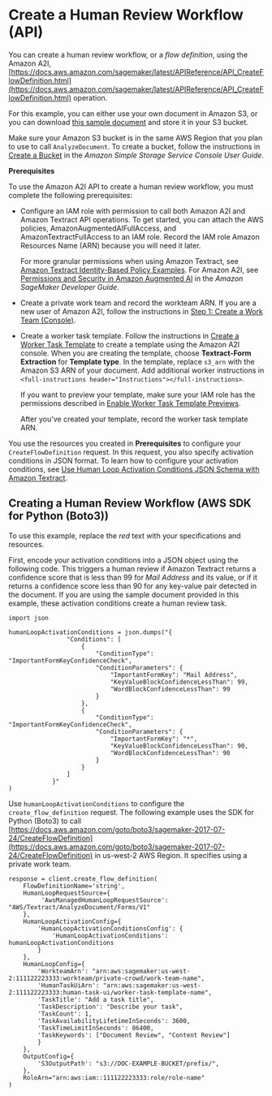 # Create a Human Review Workflow \(API\)<a name="a2i-textract-create-flow-definition-api"></a>

You can create a human review workflow, or a *flow definition*, using the Amazon A2I, [https://docs.aws.amazon.com/sagemaker/latest/APIReference/API_CreateFlowDefinition.html](https://docs.aws.amazon.com/sagemaker/latest/APIReference/API_CreateFlowDefinition.html) operation\. 

For this example, you can either use your own document in Amazon S3, or you can download [this sample document](https://d2908q01vomqb2.cloudfront.net/f1f836cb4ea6efb2a0b1b99f41ad8b103eff4b59/2020/04/17/sample-document-final.png) and store it in your S3 bucket\.

Make sure your Amazon S3 bucket is in the same AWS Region that you plan to use to call `AnalyzeDocument`\. To create a bucket, follow the instructions in [Create a Bucket](https://docs.aws.amazon.com/AmazonS3/latest/user-guide/create-bucket.html) in the *Amazon Simple Storage Service Console User Guide*\.

**Prerequisites**

To use the Amazon A2I API to create a human review workflow, you must complete the following prerequisites:
+ Configure an IAM role with permission to call both Amazon A2I and Amazon Textract API operations\. To get started, you can attach the AWS policies, AmazonAugmentedAIFullAccess, and AmazonTextractFullAccess to an IAM role\. Record the IAM role Amazon Resources Name \(ARN\) because you will need it later\.

  For more granular permissions when using Amazon Textract, see [Amazon Textract Identity\-Based Policy Examples](security_iam_id-based-policy-examples.md)\. For Amazon A2I, see [Permissions and Security in Amazon Augmented AI](https://docs.aws.amazon.com/sagemaker/latest/dg/a2i-permissions-security.html) in the *Amazon SageMaker Developer Guide*\.
+ Create a private work team and record the workteam ARN\. If you are a new user of Amazon A2I, follow the instructions in [Step 1: Create a Work Team \(Console\)](a2i-textract-create-flow-definition-console.md#a2i-textract-create-flow-definition-workteam)\.
+ Create a worker task template\. Follow the instructions in [Create a Worker Task Template](https://docs.aws.amazon.com/sagemaker/latest/dg/a2i-worker-template-console.html#a2i-create-worker-template-console) to create a template using the Amazon A2I console\. When you are creating the template, choose **Textract\-Form Extraction** for **Template type**\. In the template, replace `s3_arn` with the Amazon S3 ARN of your document\. Add additional worker instructions in `<full-instructions header="Instructions"></full-instructions>`\. 

  If you want to preview your template, make sure your IAM role has the permissions described in [Enable Worker Task Template Previews](https://docs.aws.amazon.com/sagemaker/latest/dg/a2i-permissions-security.html#permissions-for-worker-task-templates-augmented-ai)\.

  After you've created your template, record the worker task template ARN\.

You use the resources you created in **Prerequisites** to configure your `CreateFlowDefinition` request\. In this request, you also specify activation conditions in JSON format\. To learn how to configure your activation conditions, see [Use Human Loop Activation Conditions JSON Schema with Amazon Textract](https://docs.aws.amazon.com/sagemaker/latest/dg/a2i-json-humantaskactivationconditions-textract-example.html)\.

## Creating a Human Review Workflow \(AWS SDK for Python \(Boto3\)\)<a name="a2i-textract-create-flow-definition-api-example"></a>

To use this example, replace the *red* text with your specifications and resources\.

First, encode your activation conditions into a JSON object using the following code\. This triggers a human review if Amazon Textract returns a confidence score that is less than 99 for *Mail Address* and its value, or if it returns a confidence score less than 90 for any key\-value pair detected in the document\. If you are using the sample document provided in this example, these activation conditions create a human review task\.

```
import json

humanLoopActivationConditions = json.dumps("{
                "Conditions": [
                    {
                        "ConditionType": "ImportantFormKeyConfidenceCheck",
                        "ConditionParameters": {
                            "ImportantFormKey": "Mail Address",
                            "KeyValueBlockConfidenceLessThan": 99,
                            "WordBlockConfidenceLessThan": 99
                        }
                    },
                    {
                        "ConditionType": "ImportantFormKeyConfidenceCheck",
                        "ConditionParameters": {
                            "ImportantFormKey": "*",
                            "KeyValueBlockConfidenceLessThan": 90,
                            "WordBlockConfidenceLessThan": 90
                        }
                    }
                ]
            }"
)
```

Use `humanLoopActivationConditions` to configure the `create_flow_definition` request\. The following example uses the SDK for Python \(Boto3\) to call [https://docs.aws.amazon.com/goto/boto3/sagemaker-2017-07-24/CreateFlowDefinition](https://docs.aws.amazon.com/goto/boto3/sagemaker-2017-07-24/CreateFlowDefinition) in us\-west\-2 AWS Region\. It specifies using a private work team\. 

```
response = client.create_flow_definition(
    FlowDefinitionName='string',
    HumanLoopRequestSource={
         'AwsManagedHumanLoopRequestSource': "AWS/Textract/AnalyzeDocument/Forms/V1"
    }, 
    HumanLoopActivationConfig={
        'HumanLoopActivationConditionsConfig': {
            'HumanLoopActivationConditions': humanLoopActivationConditions
        }
    },
    HumanLoopConfig={
        'WorkteamArn': "arn:aws:sagemaker:us-west-2:111122223333:workteam/private-crowd/work-team-name",
        'HumanTaskUiArn': "arn:aws:sagemaker:us-west-2:111122223333:human-task-ui/worker-task-template-name",
        'TaskTitle': "Add a task title",
        'TaskDescription': "Describe your task",
        'TaskCount': 1,
        'TaskAvailabilityLifetimeInSeconds': 3600,
        'TaskTimeLimitInSeconds': 86400,
        'TaskKeywords': ["Document Review", "Content Review"]
        }
    },
    OutputConfig={
        'S3OutputPath': "s3://DOC-EXAMPLE-BUCKET/prefix/",
    },
    RoleArn="arn:aws:iam::111122223333:role/role-name"
)
```